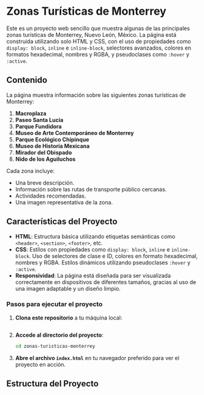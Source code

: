# Zonas Turísticas de Monterrey

Este es un proyecto web sencillo que muestra algunas de las principales zonas turísticas de Monterrey, Nuevo León, México. La página está construida utilizando solo HTML y CSS, con el uso de propiedades como `display: block`, `inline` e `inline-block`, selectores avanzados, colores en formatos hexadecimal, nombres y RGBA, y pseudoclases como `:hover` y `:active`.

## Contenido

La página muestra información sobre las siguientes zonas turísticas de Monterrey:

1. **Macroplaza**
2. **Paseo Santa Lucia**
3. **Parque Fundidora**
4. **Museo de Arte Contemporáneo de Monterrey**
5. **Parque Ecológico Chipinque**
6. **Museo de Historia Mexicana**
7. **Mirador del Obispado**
8. **Nido de los Aguiluchos**

Cada zona incluye:

- Una breve descripción.
- Información sobre las rutas de transporte público cercanas.
- Actividades recomendadas.
- Una imagen representativa de la zona.

## Características del Proyecto

- **HTML**: Estructura básica utilizando etiquetas semánticas como `<header>`, `<section>`, `<footer>`, etc.
- **CSS**: Estilos con propiedades como `display: block`, `inline` e `inline-block`. Uso de selectores de clase e ID, colores en formato hexadecimal, nombres y RGBA. Estilos dinámicos utilizando pseudoclases `:hover` y `:active`.
- **Responsividad**: La página está diseñada para ser visualizada correctamente en dispositivos de diferentes tamaños, gracias al uso de una imagen adaptable y un diseño limpio.


### Pasos para ejecutar el proyecto

1. **Clona este repositorio** a tu máquina local:
    ```bash
    ```
2. **Accede al directorio del proyecto**:
    ```bash
    cd zonas-turisticas-monterrey
    ```
3. **Abre el archivo `index.html`** en tu navegador preferido para ver el proyecto en acción.

## Estructura del Proyecto

